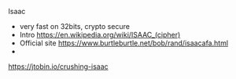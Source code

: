 
Isaac

* very fast on 32bits, crypto secure
* Intro https://en.wikipedia.org/wiki/ISAAC_(cipher)
* Official site https://www.burtleburtle.net/bob/rand/isaacafa.html
*

https://jtobin.io/crushing-isaac
